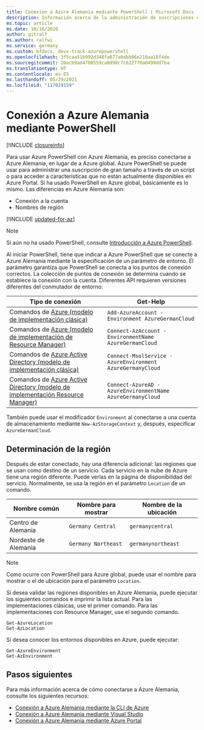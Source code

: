 ```yaml
---
title: Conexión a Azure Alemania mediante PowerShell | Microsoft Docs
description: Información acerca de la administración de suscripciones en Azure Alemania mediante PowerShell
ms.topic: article
ms.date: 10/16/2020
author: gitralf
ms.author: ralfwi
ms.service: germany
ms.custom: bfdocs, devx-track-azurepowershell
ms.openlocfilehash: 3f5caa51b992d348fa077a0dbb96e210aa18f4de
ms.sourcegitcommit: 20acb9ad4700559ca0d98c7c622770a0499dd7ba
ms.translationtype: HT
ms.contentlocale: es-ES
ms.lasthandoff: 05/29/2021
ms.locfileid: "117029159"
---
```

# <a name="connect-to-azure-germany-by-using-powershell"></a>Conexión a Azure Alemania mediante PowerShell

[!INCLUDE [closureinfo](../../includes/germany-closure-info.md)]

Para usar Azure PowerShell con Azure Alemania, es preciso conectarse a Azure Alemania, en lugar de a Azure global. Azure PowerShell se puede usar para administrar una suscripción de gran tamaño a través de un script o para acceder a características que no están actualmente disponibles en Azure Portal. Si ha usado PowerShell en Azure global, básicamente es lo mismo. Las diferencias en Azure Alemania son:

* Conexión a la cuenta
* Nombres de región

[!INCLUDE [updated-for-az](../../includes/updated-for-az.md)]

> [!NOTE]
> Si aún no ha usado PowerShell, consulte [Introducción a Azure PowerShell](/powershell/azure/).

Al iniciar PowerShell, tiene que indicar a Azure PowerShell que se conecte a Azure Alemania mediante la especificación de un parámetro de entorno. El parámetro garantiza que PowerShell se conecta a los puntos de conexión correctos. La colección de puntos de conexión se determina cuando se establece la conexión con la cuenta. Diferentes API requieren versiones diferentes del conmutador de entorno:

| Tipo de conexión | Get-Help |
| --- | --- |
| Comandos de [Azure (modelo de implementación clásica)](/powershell/azure) |`Add-AzureAccount -Environment AzureGermanCloud` |
| Comandos de [Azure (modelo de implementación de Resource Manager)](/powershell/azure) |`Connect-AzAccount -EnvironmentName AzureGermanCloud` |
| Comandos de [Azure Active Directory (modelo de implementación clásica)](/previous-versions/azure/jj151815(v=azure.100)) |`Connect-MsolService -AzureEnvironment AzureGermanyCloud` |
| Comandos de [Azure Active Directory (modelo de implementación Resource Manager)](../azure-resource-manager/management/deployment-models.md) |`Connect-AzureAD -AzureEnvironmentName AzureGermanyCloud` |

También puede usar el modificador `Environment` al conectarse a una cuenta de almacenamiento mediante `New-AzStorageContext` y, después, especificar `AzureGermanCloud`.

## <a name="determining-region"></a>Determinación de la región
Después de estar conectado, hay una diferencia adicional: las regiones que se usan como destino de un servicio. Cada servicio en la nube de Azure tiene una región diferente. Puede verlas en la página de disponibilidad del servicio. Normalmente, se usa la región en el parámetro `Location` de un comando.


| Nombre común | Nombre para mostrar | Nombre de la ubicación |
| --- | --- | --- |
| Centro de Alemania |`Germany Central` | `germanycentral` |
| Nordeste de Alemania |`Germany Northeast` | `germanynortheast` |


> [!NOTE]
> Como ocurre con PowerShell para Azure global, puede usar el nombre para mostrar o el de ubicación para el parámetro `Location`.
>
>

Si desea validar las regiones disponibles en Azure Alemania, puede ejecutar los siguientes comandos e imprimir la lista actual. Para las implementaciones clásicas, use el primer comando. Para las implementaciones con Resource Manager, use el segundo comando.

```azurepowershell
Get-AzureLocation
Get-AzLocation
```

Si desea conocer los entornos disponibles en Azure, puede ejecutar:

```azurepowershell
Get-AzureEnvironment
Get-AzEnvironment
```

## <a name="next-steps"></a>Pasos siguientes
Para más información acerca de cómo conectarse a Azure Alemania, consulte los siguientes recursos:

* [Conexión a Azure Alemania mediante la CLI de Azure](./germany-get-started-connect-with-cli.md)
* [Conexión a Azure Alemania mediante Visual Studio](./germany-get-started-connect-with-vs.md)
* [Conexión a Azure Alemania mediante Azure Portal](./germany-get-started-connect-with-portal.md)
